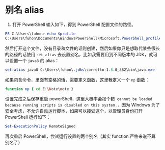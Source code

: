 # 别名 alias 

1. 打开 PowerShell 输入如下，得到 PowerShell 配置文件的路径。

```powershell
PS C:\Users\fuhon> echo $profile
C:\Users\fuhon\Documents\WindowsPowerShell\Microsoft.PowerShell_profile.ps1
```

然后打开这个文件，没有目录和文件的话则创建，然后如果你只是想取代某些很长的路径的话使用 `set-alias` 去设置别名，比如我需要用到不同版本的 JDK，就可以设置一个 `java8` 的 alias：

```powershell
set-alias java8 C:\Users\fuhon\.jdks\corretto-1.8.0_382\bin\java.exe
```

如果包含命令，里面有空格的话，需要定义函数，这里我定义一个 `np` 函数：

```sh
function np { cd E:\Note\note }
```

设置完成之后保存重启 powerShell，这里大概率会报个错` cannot be loaded because running scripts is disabled on this system.`，因为 Windows 为了安全考虑，不允许自动运行脚本，如果可以接受这个，以管理员身份打开 PowerShell 运行如下：

```powershell
Set-ExecutionPolicy RemoteSigned
```

再次重启 PowerShell，尝试运行设置的两个别名（其实 function 严格来说不算别名了）